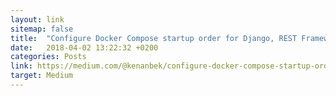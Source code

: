 ```yaml
---
layout: link
sitemap: false
title:  "Configure Docker Compose startup order for Django, REST Framework and Celery/RabbitMQ/Redis application"
date:   2018-04-02 13:22:32 +0200
categories: Posts
link: https://medium.com/@kenanbek/configure-docker-compose-startup-order-for-django-rest-framework-and-celery-rabbitmq-redis-127f7a482626
target: Medium
---
```

